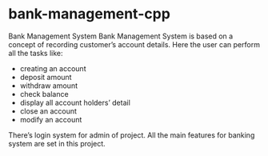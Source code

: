 # bank-management-cpp
Bank Management System 
Bank Management System is based on a concept of recording customer’s account details. Here the user can perform all the tasks like:
-	creating an account
-	deposit amount 
-	withdraw amount
-	check balance
-	display all account holders’ detail
-	close an account
-	modify an account

There’s login system for admin of project. All the main features for banking system are set in this project.
